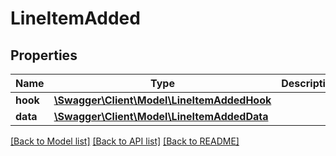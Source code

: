# LineItemAdded

## Properties
Name | Type | Description | Notes
------------ | ------------- | ------------- | -------------
**hook** | [**\Swagger\Client\Model\LineItemAddedHook**](LineItemAddedHook.md) |  | [optional] 
**data** | [**\Swagger\Client\Model\LineItemAddedData**](LineItemAddedData.md) |  | [optional] 

[[Back to Model list]](../../README.md#documentation-for-models) [[Back to API list]](../../README.md#documentation-for-api-endpoints) [[Back to README]](../../README.md)

